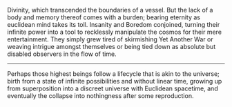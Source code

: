 Divinity, which transcended the boundaries of a vessel.
But the lack of a body and memory thereof comes with a burden; bearing eternity as euclidean mind takes its toll. 
Insanity and Boredom conjoined, turning their infinite power into a tool to recklessly manipulate the cosmos for their mere entertainment. 
They simply grew tired of skirmishing Yet Another War or weaving intrigue amongst themselves or being tied down as absolute but disabled observers in the flow of time. 

--- 
Perhaps those highest beings follow a lifecycle that is akin to the universe; birth from a state of infinite possibilities and without linear time, growing up from superposition into a discreet universe with Euclidean spacetime, and eventually the collapse into nothingness after some reproduction. 